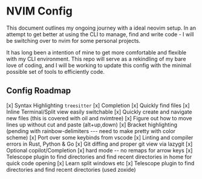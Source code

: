 # NVIM Config

This document outlines my ongoing journey with a ideal neovim setup. 
In an attempt to get better at using the CLI to manage, find and write code - 
I will be switching over to nvim for some personal projects.

It has long been a intention of mine to get more comfortable and flexible with my CLI environment. 
This repo will serve as a rekindling of my bare love of coding, and I will be working to update this config with the minimal possible set of tools to efficiently code.

## Config Roadmap

[x] Syntax Highlighting `treesitter`
[x] Completion
[x] Quickly find files
[x] Inline Terminal/Split view easily switchable
[x] Quickly create and navigate new files (this is covered with oil and nvimtree)
[x] Figure out how to move lines up without cut and paste (alt+up,down)
[x] Bracket highlighting (pending with rainbow-delimiters --- need to make pretty with color scheme)
[x] Port over some keybinds from vscode
[x] Linting and compiler errors in Rust, Python & Go
[x] Git diffing and proper git view via lazygit
[x] Optional copilot/Completion
[x] hard mode -- no remaps for arrow keys
[x] Telescope plugin to find directories and find recent directories in home for quick code opening
[x] Learn split windows etc
[x] Telescope plugin to find directories and find recent directories (used zoxide)


